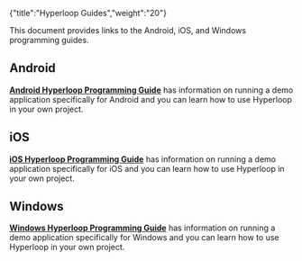 {"title":"Hyperloop Guides","weight":"20"}

This document provides links to the Android, iOS, and Windows programming guides.

## Android

**[Android Hyperloop Programming Guide](/docs/appc/Titanium_SDK/Titanium_SDK_Guide/Hyperloop/Hyperloop_Guides/Android_Hyperloop_Programming_Guide/)** has information on running a demo application specifically for Android and you can learn how to use Hyperloop in your own project.

## iOS

**[iOS Hyperloop Programming Guide](/docs/appc/Titanium_SDK/Titanium_SDK_Guide/Hyperloop/Hyperloop_Guides/iOS_Hyperloop_Programming_Guide/)** has information on running a demo application specifically for iOS and you can learn how to use Hyperloop in your own project.

## Windows

**[Windows Hyperloop Programming Guide](/docs/appc/Titanium_SDK/Titanium_SDK_Guide/Hyperloop/Hyperloop_Guides/Windows_Hyperloop_Programming_Guide/)** has information on running a demo application specifically for Windows and you can learn how to use Hyperloop in your own project.
